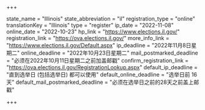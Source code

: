 +++

state_name = "Illinois"
state_abbreviation = "il"
registration_type = "online"
translationKey = "Illinois"
type = "register"
ip_date = "2022-11-08"
online_date = "2022-10-23"
hp_link = "https://www.elections.il.gov/"
registration_link = "https://ova.elections.il.gov/"
more_info_link = "https://www.elections.il.gov/Default.aspx"
ip_deadline = "2022年11月8日星期二"
online_deadline = "2022年10月23日星期二"
mail_postmarked_deadline = "必须在2022年10月11日星期二之前加盖邮戳"
confirm_registration_link = "https://ova.elections.il.gov/RegistrationLookup.aspx"
default_ip_deadline = "直到选举日 (包括选举日) 都可以使用"
default_online_deadline = "选举日前 16 天"
default_mail_postmarked_deadline = "必须在选举日之前的28天之前盖上邮戳"

+++